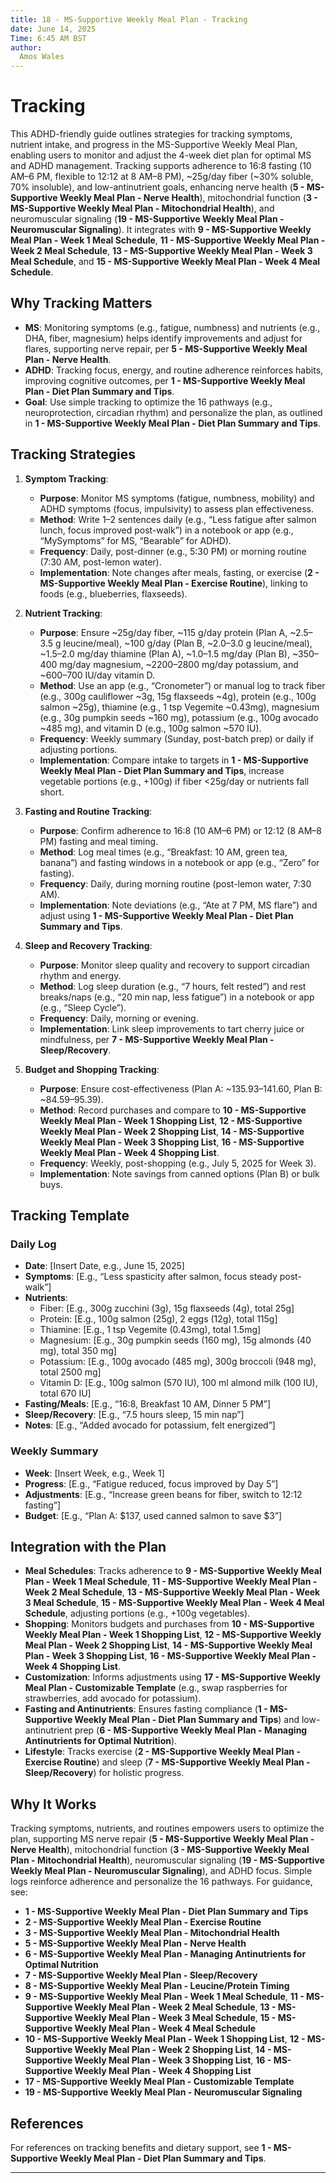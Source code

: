 ```yaml
---
title: 18 - MS-Supportive Weekly Meal Plan - Tracking
date: June 14, 2025
Time: 6:45 AM BST
author:
  Amos Wales
---
```


# Tracking

This ADHD-friendly guide outlines strategies for tracking symptoms, nutrient intake, and progress in the MS-Supportive Weekly Meal Plan, enabling users to monitor and adjust the 4-week diet plan for optimal MS and ADHD management. Tracking supports adherence to 16:8 fasting (10 AM–6 PM, flexible to 12:12 at 8 AM–8 PM), ~25g/day fiber (~30% soluble, 70% insoluble), and low-antinutrient goals, enhancing nerve health (**5 - MS-Supportive Weekly Meal Plan - Nerve Health**), mitochondrial function (**3 - MS-Supportive Weekly Meal Plan - Mitochondrial Health**), and neuromuscular signaling (**19 - MS-Supportive Weekly Meal Plan - Neuromuscular Signaling**). It integrates with **9 - MS-Supportive Weekly Meal Plan - Week 1 Meal Schedule**, **11 - MS-Supportive Weekly Meal Plan - Week 2 Meal Schedule**, **13 - MS-Supportive Weekly Meal Plan - Week 3 Meal Schedule**, and **15 - MS-Supportive Weekly Meal Plan - Week 4 Meal Schedule**.

## Why Tracking Matters

- **MS**: Monitoring symptoms (e.g., fatigue, numbness) and nutrients (e.g., DHA, fiber, magnesium) helps identify improvements and adjust for flares, supporting nerve repair, per **5 - MS-Supportive Weekly Meal Plan - Nerve Health**.
- **ADHD**: Tracking focus, energy, and routine adherence reinforces habits, improving cognitive outcomes, per **1 - MS-Supportive Weekly Meal Plan - Diet Plan Summary and Tips**.
- **Goal**: Use simple tracking to optimize the 16 pathways (e.g., neuroprotection, circadian rhythm) and personalize the plan, as outlined in **1 - MS-Supportive Weekly Meal Plan - Diet Plan Summary and Tips**.

## Tracking Strategies

1. **Symptom Tracking**:
   - **Purpose**: Monitor MS symptoms (fatigue, numbness, mobility) and ADHD symptoms (focus, impulsivity) to assess plan effectiveness.
   - **Method**: Write 1–2 sentences daily (e.g., “Less fatigue after salmon lunch, focus improved post-walk”) in a notebook or app (e.g., “MySymptoms” for MS, “Bearable” for ADHD).
   - **Frequency**: Daily, post-dinner (e.g., 5:30 PM) or morning routine (7:30 AM, post-lemon water).
   - **Implementation**: Note changes after meals, fasting, or exercise (**2 - MS-Supportive Weekly Meal Plan - Exercise Routine**), linking to foods (e.g., blueberries, flaxseeds).

2. **Nutrient Tracking**:
   - **Purpose**: Ensure ~25g/day fiber, ~115 g/day protein (Plan A, ~2.5–3.5 g leucine/meal), ~100 g/day (Plan B, ~2.0–3.0 g leucine/meal), ~1.5–2.0 mg/day thiamine (Plan A), ~1.0–1.5 mg/day (Plan B), ~350–400 mg/day magnesium, ~2200–2800 mg/day potassium, and ~600–700 IU/day vitamin D.
   - **Method**: Use an app (e.g., “Cronometer”) or manual log to track fiber (e.g., 300g cauliflower ~3g, 15g flaxseeds ~4g), protein (e.g., 100g salmon ~25g), thiamine (e.g., 1 tsp Vegemite ~0.43mg), magnesium (e.g., 30g pumpkin seeds ~160 mg), potassium (e.g., 100g avocado ~485 mg), and vitamin D (e.g., 100g salmon ~570 IU).
   - **Frequency**: Weekly summary (Sunday, post-batch prep) or daily if adjusting portions.
   - **Implementation**: Compare intake to targets in **1 - MS-Supportive Weekly Meal Plan - Diet Plan Summary and Tips**, increase vegetable portions (e.g., +100g) if fiber <25g/day or nutrients fall short.

3. **Fasting and Routine Tracking**:
   - **Purpose**: Confirm adherence to 16:8 (10 AM–6 PM) or 12:12 (8 AM–8 PM) fasting and meal timing.
   - **Method**: Log meal times (e.g., “Breakfast: 10 AM, green tea, banana”) and fasting windows in a notebook or app (e.g., “Zero” for fasting).
   - **Frequency**: Daily, during morning routine (post-lemon water, 7:30 AM).
   - **Implementation**: Note deviations (e.g., “Ate at 7 PM, MS flare”) and adjust using **1 - MS-Supportive Weekly Meal Plan - Diet Plan Summary and Tips**.

4. **Sleep and Recovery Tracking**:
   - **Purpose**: Monitor sleep quality and recovery to support circadian rhythm and energy.
   - **Method**: Log sleep duration (e.g., “7 hours, felt rested”) and rest breaks/naps (e.g., “20 min nap, less fatigue”) in a notebook or app (e.g., “Sleep Cycle”).
   - **Frequency**: Daily, morning or evening.
   - **Implementation**: Link sleep improvements to tart cherry juice or mindfulness, per **7 - MS-Supportive Weekly Meal Plan - Sleep/Recovery**.

5. **Budget and Shopping Tracking**:
   - **Purpose**: Ensure cost-effectiveness (Plan A: ~$135.93–$141.60, Plan B: ~$84.59–$95.39).
   - **Method**: Record purchases and compare to **10 - MS-Supportive Weekly Meal Plan - Week 1 Shopping List**, **12 - MS-Supportive Weekly Meal Plan - Week 2 Shopping List**, **14 - MS-Supportive Weekly Meal Plan - Week 3 Shopping List**, **16 - MS-Supportive Weekly Meal Plan - Week 4 Shopping List**.
   - **Frequency**: Weekly, post-shopping (e.g., July 5, 2025 for Week 3).
   - **Implementation**: Note savings from canned options (Plan B) or bulk buys.

## Tracking Template

### Daily Log
- **Date**: [Insert Date, e.g., June 15, 2025]
- **Symptoms**: [E.g., “Less spasticity after salmon, focus steady post-walk”]
- **Nutrients**:
  - Fiber: [E.g., 300g zucchini (3g), 15g flaxseeds (4g), total 25g]
  - Protein: [E.g., 100g salmon (25g), 2 eggs (12g), total 115g]
  - Thiamine: [E.g., 1 tsp Vegemite (0.43mg), total 1.5mg]
  - Magnesium: [E.g., 30g pumpkin seeds (160 mg), 15g almonds (40 mg), total 350 mg]
  - Potassium: [E.g., 100g avocado (485 mg), 300g broccoli (948 mg), total 2500 mg]
  - Vitamin D: [E.g., 100g salmon (570 IU), 100 ml almond milk (100 IU), total 670 IU]
- **Fasting/Meals**: [E.g., “16:8, Breakfast 10 AM, Dinner 5 PM”]
- **Sleep/Recovery**: [E.g., “7.5 hours sleep, 15 min nap”]
- **Notes**: [E.g., “Added avocado for potassium, felt energized”]

### Weekly Summary
- **Week**: [Insert Week, e.g., Week 1]
- **Progress**: [E.g., “Fatigue reduced, focus improved by Day 5”]
- **Adjustments**: [E.g., “Increase green beans for fiber, switch to 12:12 fasting”]
- **Budget**: [E.g., “Plan A: $137, used canned salmon to save $3”]

## Integration with the Plan

- **Meal Schedules**: Tracks adherence to **9 - MS-Supportive Weekly Meal Plan - Week 1 Meal Schedule**, **11 - MS-Supportive Weekly Meal Plan - Week 2 Meal Schedule**, **13 - MS-Supportive Weekly Meal Plan - Week 3 Meal Schedule**, **15 - MS-Supportive Weekly Meal Plan - Week 4 Meal Schedule**, adjusting portions (e.g., +100g vegetables).
- **Shopping**: Monitors budgets and purchases from **10 - MS-Supportive Weekly Meal Plan - Week 1 Shopping List**, **12 - MS-Supportive Weekly Meal Plan - Week 2 Shopping List**, **14 - MS-Supportive Weekly Meal Plan - Week 3 Shopping List**, **16 - MS-Supportive Weekly Meal Plan - Week 4 Shopping List**.
- **Customization**: Informs adjustments using **17 - MS-Supportive Weekly Meal Plan - Customizable Template** (e.g., swap raspberries for strawberries, add avocado for potassium).
- **Fasting and Antinutrients**: Ensures fasting compliance (**1 - MS-Supportive Weekly Meal Plan - Diet Plan Summary and Tips**) and low-antinutrient prep (**6 - MS-Supportive Weekly Meal Plan - Managing Antinutrients for Optimal Nutrition**).
- **Lifestyle**: Tracks exercise (**2 - MS-Supportive Weekly Meal Plan - Exercise Routine**) and sleep (**7 - MS-Supportive Weekly Meal Plan - Sleep/Recovery**) for holistic progress.

## Why It Works

Tracking symptoms, nutrients, and routines empowers users to optimize the plan, supporting MS nerve repair (**5 - MS-Supportive Weekly Meal Plan - Nerve Health**), mitochondrial function (**3 - MS-Supportive Weekly Meal Plan - Mitochondrial Health**), neuromuscular signaling (**19 - MS-Supportive Weekly Meal Plan - Neuromuscular Signaling**), and ADHD focus. Simple logs reinforce adherence and personalize the 16 pathways. For guidance, see:
- **1 - MS-Supportive Weekly Meal Plan - Diet Plan Summary and Tips**
- **2 - MS-Supportive Weekly Meal Plan - Exercise Routine**
- **3 - MS-Supportive Weekly Meal Plan - Mitochondrial Health**
- **5 - MS-Supportive Weekly Meal Plan - Nerve Health**
- **6 - MS-Supportive Weekly Meal Plan - Managing Antinutrients for Optimal Nutrition**
- **7 - MS-Supportive Weekly Meal Plan - Sleep/Recovery**
- **8 - MS-Supportive Weekly Meal Plan - Leucine/Protein Timing**
- **9 - MS-Supportive Weekly Meal Plan - Week 1 Meal Schedule**, **11 - MS-Supportive Weekly Meal Plan - Week 2 Meal Schedule**, **13 - MS-Supportive Weekly Meal Plan - Week 3 Meal Schedule**, **15 - MS-Supportive Weekly Meal Plan - Week 4 Meal Schedule**
- **10 - MS-Supportive Weekly Meal Plan - Week 1 Shopping List**, **12 - MS-Supportive Weekly Meal Plan - Week 2 Shopping List**, **14 - MS-Supportive Weekly Meal Plan - Week 3 Shopping List**, **16 - MS-Supportive Weekly Meal Plan - Week 4 Shopping List**
- **17 - MS-Supportive Weekly Meal Plan - Customizable Template**
- **19 - MS-Supportive Weekly Meal Plan - Neuromuscular Signaling**

## References

For references on tracking benefits and dietary support, see **1 - MS-Supportive Weekly Meal Plan - Diet Plan Summary and Tips**.

---